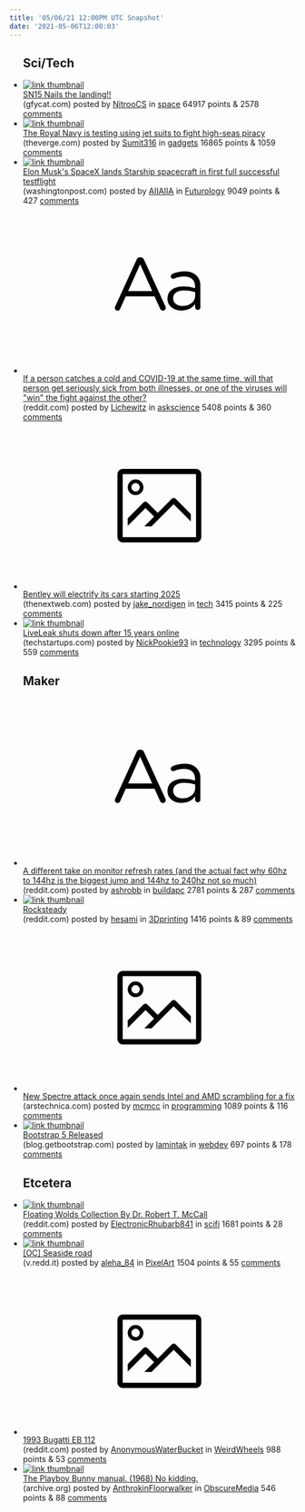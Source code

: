 ```yaml
---
title: '05/06/21 12:00PM UTC Snapshot'
date: '2021-05-06T12:00:03'
---
```

<ul>
<h2>Sci/Tech</h2>

<li><a href='https://gfycat.com/messyhighlevelargusfish'><img src='https://a.thumbs.redditmedia.com/3XclQButFjTK48NQ8s7JpcY6CLEMURhx4eFXG0GdwE0.jpg' alt='link thumbnail'></a><div><div class='linkTitle'><a href='https://gfycat.com/messyhighlevelargusfish'>SN15 Nails the landing!!</a></div>(gfycat.com) posted by <a href='https://www.reddit.com/user/NitrooCS'>NitrooCS</a> in <a href='https://www.reddit.com/r/space'>space</a> 64917 points & 2578 <a href='https://www.reddit.com/r/space/comments/n5snpz/sn15_nails_the_landing/'>comments</a></div></li>

<li><a href='https://www.theverge.com/2021/5/4/22419267/royal-navy-jet-suit-gravity-industries'><img src='https://a.thumbs.redditmedia.com/0T3la1wB9N3xlkmfbsRizf3tPojzGEg_b16qELhEot8.jpg' alt='link thumbnail'></a><div><div class='linkTitle'><a href='https://www.theverge.com/2021/5/4/22419267/royal-navy-jet-suit-gravity-industries'>The Royal Navy is testing using jet suits to fight high-seas piracy</a></div>(theverge.com) posted by <a href='https://www.reddit.com/user/Sumit316'>Sumit316</a> in <a href='https://www.reddit.com/r/gadgets'>gadgets</a> 16865 points & 1059 <a href='https://www.reddit.com/r/gadgets/comments/n5im7f/the_royal_navy_is_testing_using_jet_suits_to/'>comments</a></div></li>

<li><a href='https://www.washingtonpost.com/technology/2021/05/05/elon-musks-spacex-lands-starship-spacecraft-first-time/'><img src='https://b.thumbs.redditmedia.com/DHsOSflwpEazJqzMeeffvWXzp2axTmloapr2Sx852LI.jpg' alt='link thumbnail'></a><div><div class='linkTitle'><a href='https://www.washingtonpost.com/technology/2021/05/05/elon-musks-spacex-lands-starship-spacecraft-first-time/'>Elon Musk's SpaceX lands Starship spacecraft in first full successful testflight</a></div>(washingtonpost.com) posted by <a href='https://www.reddit.com/user/AIIAIIA'>AIIAIIA</a> in <a href='https://www.reddit.com/r/Futurology'>Futurology</a> 9049 points & 427 <a href='https://www.reddit.com/r/Futurology/comments/n5u2rp/elon_musks_spacex_lands_starship_spacecraft_in/'>comments</a></div></li>

<li><a href='https://www.reddit.com/r/askscience/comments/n5qoyq/if_a_person_catches_a_cold_and_covid19_at_the/'><svg version='1.1' viewBox='-34 -12 104 64' preserveAspectRatio='xMidYMid slice' xmlns='http://www.w3.org/2000/svg' xmlns:xlink='http://www.w3.org/1999/xlink'>
    <title>text link thumbnail</title>
    <path d='M12.19,8.84a1.45,1.45,0,0,0-1.4-1h-.12a1.46,1.46,0,0,0-1.42,1L1.14,26.56a1.29,1.29,0,0,0-.14.59,1,1,0,0,0,1,1,1.12,1.12,0,0,0,1.08-.77l2.08-4.65h11l2.08,4.59a1.24,1.24,0,0,0,1.12.83,1.08,1.08,0,0,0,1.08-1.08,1.64,1.64,0,0,0-.14-.57ZM6.08,20.71l4.59-10.22,4.6,10.22Z'>
    </path>
    <path d='M32.24,14.78A6.35,6.35,0,0,0,27.6,13.2a11.36,11.36,0,0,0-4.7,1,1,1,0,0,0-.58.89,1,1,0,0,0,.94.92,1.23,1.23,0,0,0,.39-.08,8.87,8.87,0,0,1,3.72-.81c2.7,0,4.28,1.33,4.28,3.92v.5a15.29,15.29,0,0,0-4.42-.61c-3.64,0-6.14,1.61-6.14,4.64v.05c0,2.95,2.7,4.48,5.37,4.48a6.29,6.29,0,0,0,5.19-2.48V26.9a1,1,0,0,0,1,1,1,1,0,0,0,1-1.06V19A5.71,5.71,0,0,0,32.24,14.78Zm-.56,7.7c0,2.28-2.17,3.89-4.81,3.89-1.94,0-3.61-1.06-3.61-2.86v-.06c0-1.8,1.5-3,4.2-3a15.2,15.2,0,0,1,4.22.61Z'>
    </path>
    </svg></a><div><div class='linkTitle'><a href='https://www.reddit.com/r/askscience/comments/n5qoyq/if_a_person_catches_a_cold_and_covid19_at_the/'>If a person catches a cold and COVID-19 at the same time, will that person get seriously sick from both illnesses, or one of the viruses will "win" the fight against the other?</a></div>(reddit.com) posted by <a href='https://www.reddit.com/user/Lichewitz'>Lichewitz</a> in <a href='https://www.reddit.com/r/askscience'>askscience</a> 5408 points & 360 <a href='https://www.reddit.com/r/askscience/comments/n5qoyq/if_a_person_catches_a_cold_and_covid19_at_the/'>comments</a></div></li>

<li><a href='https://thenextweb.com/news/bentley-will-electrify-its-cars-starting-2025'><svg version='1.1' viewBox='-34 -14 104 64' preserveAspectRatio='xMidYMid meet' xmlns='http://www.w3.org/2000/svg' xmlns:xlink='http://www.w3.org/1999/xlink'>
    <title>link thumbnail</title>
    <path d='M32,4H4A2,2,0,0,0,2,6V30a2,2,0,0,0,2,2H32a2,2,0,0,0,2-2V6A2,2,0,0,0,32,4ZM4,30V6H32V30Z'></path>
    <path d='M8.92,14a3,3,0,1,0-3-3A3,3,0,0,0,8.92,14Zm0-4.6A1.6,1.6,0,1,1,7.33,11,1.6,1.6,0,0,1,8.92,9.41Z'></path>
    <path d='M22.78,15.37l-5.4,5.4-4-4a1,1,0,0,0-1.41,0L5.92,22.9v2.83l6.79-6.79L16,22.18l-3.75,3.75H15l8.45-8.45L30,24V21.18l-5.81-5.81A1,1,0,0,0,22.78,15.37Z'></path>
    </svg></a><div><div class='linkTitle'><a href='https://thenextweb.com/news/bentley-will-electrify-its-cars-starting-2025'>Bentley will electrify its cars starting 2025</a></div>(thenextweb.com) posted by <a href='https://www.reddit.com/user/jake_nordigen'>jake_nordigen</a> in <a href='https://www.reddit.com/r/tech'>tech</a> 3415 points & 225 <a href='https://www.reddit.com/r/tech/comments/n5p3r0/bentley_will_electrify_its_cars_starting_2025/'>comments</a></div></li>

<li><a href='https://techstartups.com/2021/05/05/liveleak-shuts-15-years-online/'><img src='https://a.thumbs.redditmedia.com/ENddrjFMWzvSZZ0sshKqjw9ck68MoKy9Ptapbk0Bmj8.jpg' alt='link thumbnail'></a><div><div class='linkTitle'><a href='https://techstartups.com/2021/05/05/liveleak-shuts-15-years-online/'>LiveLeak shuts down after 15 years online</a></div>(techstartups.com) posted by <a href='https://www.reddit.com/user/NickPookie93'>NickPookie93</a> in <a href='https://www.reddit.com/r/technology'>technology</a> 3295 points & 559 <a href='https://www.reddit.com/r/technology/comments/n5v1rs/liveleak_shuts_down_after_15_years_online/'>comments</a></div></li>

<h2>Maker</h2>

<li><a href='https://www.reddit.com/r/buildapc/comments/n5rcg4/a_different_take_on_monitor_refresh_rates_and_the/'><svg version='1.1' viewBox='-34 -12 104 64' preserveAspectRatio='xMidYMid slice' xmlns='http://www.w3.org/2000/svg' xmlns:xlink='http://www.w3.org/1999/xlink'>
    <title>text link thumbnail</title>
    <path d='M12.19,8.84a1.45,1.45,0,0,0-1.4-1h-.12a1.46,1.46,0,0,0-1.42,1L1.14,26.56a1.29,1.29,0,0,0-.14.59,1,1,0,0,0,1,1,1.12,1.12,0,0,0,1.08-.77l2.08-4.65h11l2.08,4.59a1.24,1.24,0,0,0,1.12.83,1.08,1.08,0,0,0,1.08-1.08,1.64,1.64,0,0,0-.14-.57ZM6.08,20.71l4.59-10.22,4.6,10.22Z'>
    </path>
    <path d='M32.24,14.78A6.35,6.35,0,0,0,27.6,13.2a11.36,11.36,0,0,0-4.7,1,1,1,0,0,0-.58.89,1,1,0,0,0,.94.92,1.23,1.23,0,0,0,.39-.08,8.87,8.87,0,0,1,3.72-.81c2.7,0,4.28,1.33,4.28,3.92v.5a15.29,15.29,0,0,0-4.42-.61c-3.64,0-6.14,1.61-6.14,4.64v.05c0,2.95,2.7,4.48,5.37,4.48a6.29,6.29,0,0,0,5.19-2.48V26.9a1,1,0,0,0,1,1,1,1,0,0,0,1-1.06V19A5.71,5.71,0,0,0,32.24,14.78Zm-.56,7.7c0,2.28-2.17,3.89-4.81,3.89-1.94,0-3.61-1.06-3.61-2.86v-.06c0-1.8,1.5-3,4.2-3a15.2,15.2,0,0,1,4.22.61Z'>
    </path>
    </svg></a><div><div class='linkTitle'><a href='https://www.reddit.com/r/buildapc/comments/n5rcg4/a_different_take_on_monitor_refresh_rates_and_the/'>A different take on monitor refresh rates (and the actual fact why 60hz to 144hz is the biggest jump and 144hz to 240hz not so much)</a></div>(reddit.com) posted by <a href='https://www.reddit.com/user/ashrobb'>ashrobb</a> in <a href='https://www.reddit.com/r/buildapc'>buildapc</a> 2781 points & 287 <a href='https://www.reddit.com/r/buildapc/comments/n5rcg4/a_different_take_on_monitor_refresh_rates_and_the/'>comments</a></div></li>

<li><a href='https://www.reddit.com/gallery/n5om1m'><img src='https://b.thumbs.redditmedia.com/YP5E2KuSBsufnQWR0LoX44zrF8MGLxhCXiLhNNpChEY.jpg' alt='link thumbnail'></a><div><div class='linkTitle'><a href='https://www.reddit.com/gallery/n5om1m'>Rocksteady</a></div>(reddit.com) posted by <a href='https://www.reddit.com/user/hesami'>hesami</a> in <a href='https://www.reddit.com/r/3Dprinting'>3Dprinting</a> 1416 points & 89 <a href='https://www.reddit.com/r/3Dprinting/comments/n5om1m/rocksteady/'>comments</a></div></li>

<li><a href='https://arstechnica.com/gadgets/2021/05/new-spectre-attack-once-again-sends-intel-and-amd-scrambling-for-a-fix/'><svg version='1.1' viewBox='-34 -14 104 64' preserveAspectRatio='xMidYMid meet' xmlns='http://www.w3.org/2000/svg' xmlns:xlink='http://www.w3.org/1999/xlink'>
    <title>link thumbnail</title>
    <path d='M32,4H4A2,2,0,0,0,2,6V30a2,2,0,0,0,2,2H32a2,2,0,0,0,2-2V6A2,2,0,0,0,32,4ZM4,30V6H32V30Z'></path>
    <path d='M8.92,14a3,3,0,1,0-3-3A3,3,0,0,0,8.92,14Zm0-4.6A1.6,1.6,0,1,1,7.33,11,1.6,1.6,0,0,1,8.92,9.41Z'></path>
    <path d='M22.78,15.37l-5.4,5.4-4-4a1,1,0,0,0-1.41,0L5.92,22.9v2.83l6.79-6.79L16,22.18l-3.75,3.75H15l8.45-8.45L30,24V21.18l-5.81-5.81A1,1,0,0,0,22.78,15.37Z'></path>
    </svg></a><div><div class='linkTitle'><a href='https://arstechnica.com/gadgets/2021/05/new-spectre-attack-once-again-sends-intel-and-amd-scrambling-for-a-fix/'>New Spectre attack once again sends Intel and AMD scrambling for a fix</a></div>(arstechnica.com) posted by <a href='https://www.reddit.com/user/mcmcc'>mcmcc</a> in <a href='https://www.reddit.com/r/programming'>programming</a> 1089 points & 116 <a href='https://www.reddit.com/r/programming/comments/n5k8fn/new_spectre_attack_once_again_sends_intel_and_amd/'>comments</a></div></li>

<li><a href='https://blog.getbootstrap.com/2021/05/05/bootstrap-5/'><img src='https://a.thumbs.redditmedia.com/YFVDBjgey0BuZsaZN2vuFubiAut-FS2WyqG0j4BlCC8.jpg' alt='link thumbnail'></a><div><div class='linkTitle'><a href='https://blog.getbootstrap.com/2021/05/05/bootstrap-5/'>Bootstrap 5 Released</a></div>(blog.getbootstrap.com) posted by <a href='https://www.reddit.com/user/lamintak'>lamintak</a> in <a href='https://www.reddit.com/r/webdev'>webdev</a> 697 points & 178 <a href='https://www.reddit.com/r/webdev/comments/n5p4t0/bootstrap_5_released/'>comments</a></div></li>

<h2>Etcetera</h2>

<li><a href='https://www.reddit.com/gallery/n5gcqz'><img src='https://a.thumbs.redditmedia.com/MYh0QF1uDW3U08eGVonaib6NO9P2xrNNfjRk0f62gl4.jpg' alt='link thumbnail'></a><div><div class='linkTitle'><a href='https://www.reddit.com/gallery/n5gcqz'>Floating Wolds Collection By Dr. Robert T. McCall</a></div>(reddit.com) posted by <a href='https://www.reddit.com/user/ElectronicRhubarb841'>ElectronicRhubarb841</a> in <a href='https://www.reddit.com/r/scifi'>scifi</a> 1681 points & 28 <a href='https://www.reddit.com/r/scifi/comments/n5gcqz/floating_wolds_collection_by_dr_robert_t_mccall/'>comments</a></div></li>

<li><a href='https://v.redd.it/qtoip25c7bx61'><img src='https://b.thumbs.redditmedia.com/5rfi-2Ekx02sItXC-7KHubiDTsbJ28u7MP-dndiMoeE.jpg' alt='link thumbnail'></a><div><div class='linkTitle'><a href='https://v.redd.it/qtoip25c7bx61'>[OC] Seaside road</a></div>(v.redd.it) posted by <a href='https://www.reddit.com/user/aleha_84'>aleha_84</a> in <a href='https://www.reddit.com/r/PixelArt'>PixelArt</a> 1504 points & 55 <a href='https://www.reddit.com/r/PixelArt/comments/n5grxn/oc_seaside_road/'>comments</a></div></li>

<li><a href='https://www.reddit.com/gallery/n5pzq8'><svg version='1.1' viewBox='-34 -14 104 64' preserveAspectRatio='xMidYMid meet' xmlns='http://www.w3.org/2000/svg' xmlns:xlink='http://www.w3.org/1999/xlink'>
    <title>link thumbnail</title>
    <path d='M32,4H4A2,2,0,0,0,2,6V30a2,2,0,0,0,2,2H32a2,2,0,0,0,2-2V6A2,2,0,0,0,32,4ZM4,30V6H32V30Z'></path>
    <path d='M8.92,14a3,3,0,1,0-3-3A3,3,0,0,0,8.92,14Zm0-4.6A1.6,1.6,0,1,1,7.33,11,1.6,1.6,0,0,1,8.92,9.41Z'></path>
    <path d='M22.78,15.37l-5.4,5.4-4-4a1,1,0,0,0-1.41,0L5.92,22.9v2.83l6.79-6.79L16,22.18l-3.75,3.75H15l8.45-8.45L30,24V21.18l-5.81-5.81A1,1,0,0,0,22.78,15.37Z'></path>
    </svg></a><div><div class='linkTitle'><a href='https://www.reddit.com/gallery/n5pzq8'>1993 Bugatti EB 112</a></div>(reddit.com) posted by <a href='https://www.reddit.com/user/AnonymousWaterBucket'>AnonymousWaterBucket</a> in <a href='https://www.reddit.com/r/WeirdWheels'>WeirdWheels</a> 988 points & 53 <a href='https://www.reddit.com/r/WeirdWheels/comments/n5pzq8/1993_bugatti_eb_112/'>comments</a></div></li>

<li><a href='https://archive.org/details/1969-bunnymanual/mode/2up'><img src='https://b.thumbs.redditmedia.com/J4MryodEvSKwG90iowI2Y_hPwlQHCvS4KYwQHGIlcZE.jpg' alt='link thumbnail'></a><div><div class='linkTitle'><a href='https://archive.org/details/1969-bunnymanual/mode/2up'>The Playboy Bunny manual. (1968) No kidding.</a></div>(archive.org) posted by <a href='https://www.reddit.com/user/AnthrokinFloorwalker'>AnthrokinFloorwalker</a> in <a href='https://www.reddit.com/r/ObscureMedia'>ObscureMedia</a> 546 points & 88 <a href='https://www.reddit.com/r/ObscureMedia/comments/n5frqf/the_playboy_bunny_manual_1968_no_kidding/'>comments</a></div></li>

</ul>
